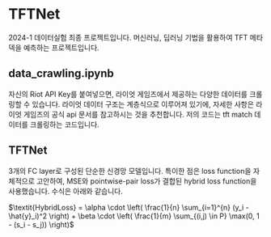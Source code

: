 # TFTNet

2024-1 데이터실험 최종 프로젝트입니다. 머신러닝, 딥러닝 기법을 활용하여 TFT 메타덱을 예측하는 프로젝트입니다. 

## data_crawling.ipynb
자신의 Riot API Key를 붙여넣으면, 라이엇 게임즈에서 제공하는 다양한 데이터를 크롤링할 수 있습니다. 라이엇 데이터 구조는 계층식으로 이루어져 있기에, 자세한 사항은 라이엇 게임즈의 공식 api 문서를 참고하시는 것을 추천합니다. 저의 코드는 tft match 데이터를 크롤링하는 코드입니다. 

## TFTNet
3개의 FC layer로 구성된 단순한 신경망 모델입니다. 특이한 점은 loss function을 자체적으로 고안하여, MSE와 pointwise-pair loss가 결합된 hybrid loss function을 사용했습니다. 수식은 아래와 같습니다.

$\textit{HybridLoss} = \alpha \cdot \left( \frac{1}{n} \sum_{i=1}^{n} (y_i - \hat{y}_i)^2 \right) + \beta \cdot \left( \frac{1}{m} \sum_{(i,j) \in P} \max(0, 1 - (s_i - s_j)) \right)$
